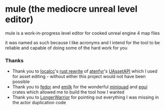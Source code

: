 # mule (the mediocre unreal level editor)
mule is a work-in-progress level editor for cooked unreal engine 4 map files

it was named as such because I like acronyms and I intend for the tool to be reliable and capable of doing some of the hard work for you

### Thanks
- Thank you to [localcc](https://github.com/localcc)'s [rust rewrite](https://github.com/AstroTechies/unrealmodding/tree/main/unreal_asset) of [atenfyr](https://github.com/atenfyr)'s [UAssetAPI](https://github.com/atenfyr/UAssetAPI) which I used for asset editing - without either this project would not have been possible
- Thank you to [fedor](https://github.com/not-fl3) and [emilk](https://github.com/emilk) for the wonderful [miniquad](https://crates.io/crates/miniquad) and [egui](https://crates.io/crates/egui) crates which allowed me to build the tool how I wanted
- Thank you to [LongerWarrior](https://github.com/LongerWarrior) for pointing out everything I was missing in the actor duplication code
